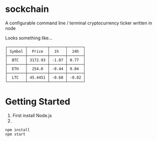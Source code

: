 # sockchain
A configurable command line / terminal cryptocurrency ticker written in node

Looks something like...

```
┌────────┬─────────┬───────┬───────┐
│ Symbol │  Price  │  1h   │  24h  │
├────────┼─────────┼───────┼───────┤
│  BTC   │ 3172.93 │ -1.07 │ 0.77  │
├────────┼─────────┼───────┼───────┤
│  ETH   │  254.0  │ -0.44 │ 9.04  │
├────────┼─────────┼───────┼───────┤
│  LTC   │ 45.4451 │ -0.68 │ -0.82 │
└────────┴─────────┴───────┴───────┘
```

# Getting Started

1. First install Node.js
2.

```
npm install
npm start
```

